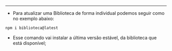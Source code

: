 ___
- Para atualizar uma Biblioteca de forma individual podemos seguir como no exemplo abaixo:
```zsh
npm i biblioteca@latest
```
- Esse comando vai instalar a última versão estável, da biblioteca que está disponível; 
